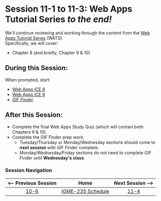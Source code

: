 # Session 11-1 to 11-3: Web Apps Tutorial Series *to the end!*

We'll continue reviewing and working through the content from the [Web Apps Tutorial Series](https://github.com/tonethar/IGME-235-Shared/blob/master/tutorial/web-apps-0.md) (WATS).  
Specifically, we will cover:  
- Chapter 8 (and briefly, Chapter 9 & 10)

## During this Session:

When prompted, start:
- [Web Apps ICE 8](https://github.com/tonethar/IGME-235-Shared/blob/master/tutorial/web-apps-ex-8.md)
- [Web Apps ICE 9](https://github.com/tonethar/IGME-235-Shared/blob/master/tutorial/web-apps-ex-9.md)
- [GIF Finder](https://github.com/tonethar/IGME-235-Shared/blob/master/tutorial/HW-gif-finder.md)

## After this Session:

- Complete the final Web Apps Study Quiz (which will contain both Chapters 9 & 10).
- Complete the GIF Finder prep work.  
  - Tuesday/Thursday or Monday/Wednesday sections should come to **next session** with GIF Finder complete. 
  - Monday/Wednesday/Friday sections do not need to complete GIF Finder until **Wednesday's class**.

### Session Navigation

| <-- Previous Session |               Home                  | Next Session --> |
|:--------------------:|:-----------------------------------:|:----------------:|
|  [10-6](10-6.md)       | [IGME-235 Schedule](../schedule.md) |   [11-4](11-4.md)  |
